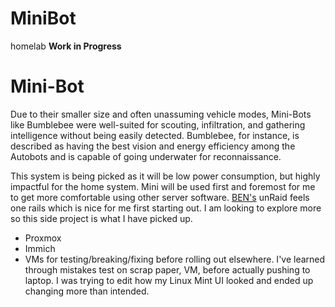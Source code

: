 # MiniBot
homelab
**Work in Progress**

# Mini-Bot
Due to their smaller size and often unassuming vehicle modes, Mini-Bots like Bumblebee were well-suited for scouting, infiltration, and gathering intelligence without being easily detected. Bumblebee, for instance, is described as having the best vision and energy efficiency among the Autobots and is capable of going underwater for reconnaissance.

This system is being picked as it will be low power consumption, but highly impactful for the home system. Mini will be used first and foremost for me to get more comfortable using other server software. [BEN's](https://github.com/g-i-n-g-y/B.E.N.) unRaid feels one rails which is nice for me first starting out. I am looking to explore more so this side project is what I have picked up. 

- Proxmox
- Immich
- VMs for testing/breaking/fixing before rolling out elsewhere. I've learned through mistakes test on scrap paper, VM, before actually pushing to laptop. I was trying to edit how my Linux Mint UI looked and ended up changing more than intended.
